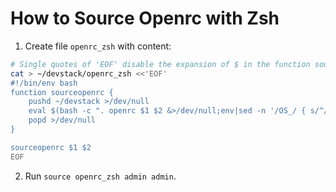 # How to Source Openrc with Zsh


1. Create file `openrc_zsh` with content:
```bash
# Single quotes of 'EOF' disable the expansion of $ in the function sourceopenrc.
cat > ~/devstack/openrc_zsh <<'EOF'
#!/bin/env bash
function sourceopenrc {
    pushd ~/devstack >/dev/null
    eval $(bash -c ". openrc $1 $2 &>/dev/null;env|sed -n '/OS_/ { s/^/export /;p}'")
    popd >/dev/null
}

sourceopenrc $1 $2
EOF
```

2. Run `source openrc_zsh admin admin`.
